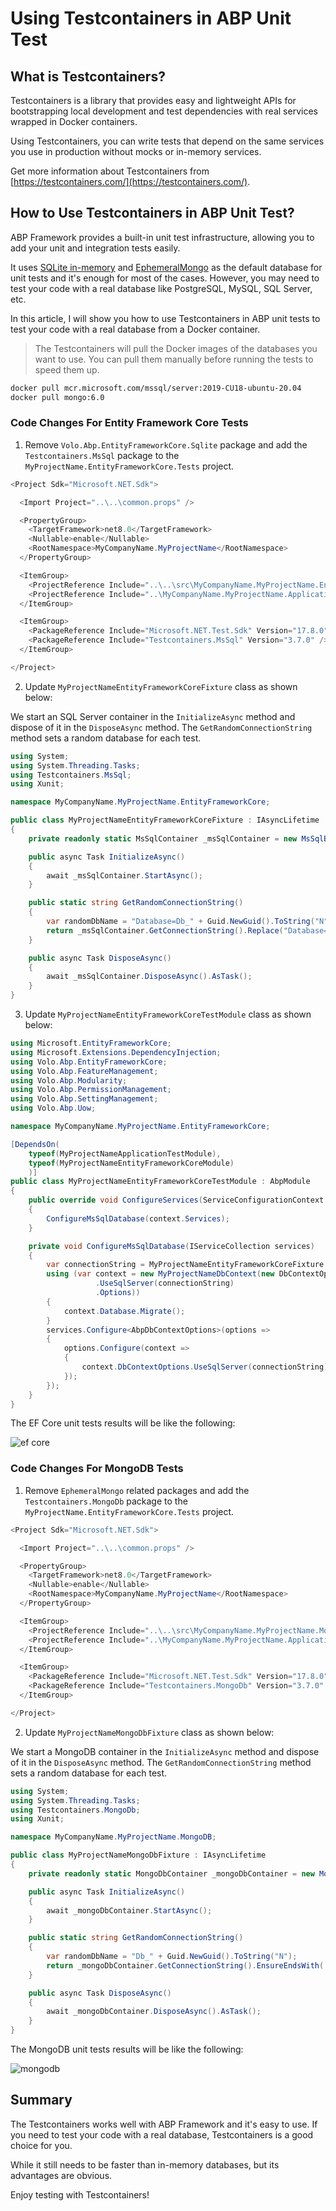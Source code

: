 # Using Testcontainers in ABP Unit Test

## What is Testcontainers?

Testcontainers is a library that provides easy and lightweight APIs for bootstrapping local development and test dependencies with real services wrapped in Docker containers. 

Using Testcontainers, you can write tests that depend on the same services you use in production without mocks or in-memory services.

Get more information about Testcontainers from [https://testcontainers.com/](https://testcontainers.com/).

## How to Use Testcontainers in ABP Unit Test?

ABP Framework provides a built-in unit test infrastructure, allowing you to add your unit and integration tests easily.

It uses [SQLite in-memory](https://learn.microsoft.com/en-us/ef/core/testing/testing-without-the-database#sqlite-in-memory) and [EphemeralMongo](https://github.com/asimmon/ephemeral-mongo)  as the default database for unit tests and it's enough for most of the cases. However, you may need to test your code with a real database like PostgreSQL, MySQL, SQL Server, etc.

In this article, I will show you how to use Testcontainers in ABP unit tests to test your code with a real database from a Docker container.

> The Testcontainers will pull the Docker images of the databases you want to use. You can pull them manually before running the tests to speed them up.

```bash
docker pull mcr.microsoft.com/mssql/server:2019-CU18-ubuntu-20.04
docker pull mongo:6.0
```

### Code Changes For Entity Framework Core Tests

1. Remove `Volo.Abp.EntityFrameworkCore.Sqlite` package and add the `Testcontainers.MsSql` package to the `MyProjectName.EntityFrameworkCore.Tests` project.

```csharp
<Project Sdk="Microsoft.NET.Sdk">

  <Import Project="..\..\common.props" />

  <PropertyGroup>
    <TargetFramework>net8.0</TargetFramework>
    <Nullable>enable</Nullable>
    <RootNamespace>MyCompanyName.MyProjectName</RootNamespace>
  </PropertyGroup>

  <ItemGroup>
    <ProjectReference Include="..\..\src\MyCompanyName.MyProjectName.EntityFrameworkCore\MyCompanyName.MyProjectName.EntityFrameworkCore.csproj" />
    <ProjectReference Include="..\MyCompanyName.MyProjectName.Application.Tests\MyCompanyName.MyProjectName.Application.Tests.csproj" />
  </ItemGroup>

  <ItemGroup>
    <PackageReference Include="Microsoft.NET.Test.Sdk" Version="17.8.0" />
    <PackageReference Include="Testcontainers.MsSql" Version="3.7.0" />
  </ItemGroup>

</Project>
```

2. Update `MyProjectNameEntityFrameworkCoreFixture` class as shown below:

We start an SQL Server container in the `InitializeAsync` method and dispose of it in the `DisposeAsync` method. The `GetRandomConnectionString` method sets a random database for each test.

```csharp
using System;
using System.Threading.Tasks;
using Testcontainers.MsSql;
using Xunit;

namespace MyCompanyName.MyProjectName.EntityFrameworkCore;

public class MyProjectNameEntityFrameworkCoreFixture : IAsyncLifetime
{
    private readonly static MsSqlContainer _msSqlContainer = new MsSqlBuilder().Build();

    public async Task InitializeAsync()
    {
        await _msSqlContainer.StartAsync();
    }

    public static string GetRandomConnectionString()
    {
        var randomDbName = "Database=Db_" + Guid.NewGuid().ToString("N");
        return _msSqlContainer.GetConnectionString().Replace("Database=master", randomDbName, StringComparison.OrdinalIgnoreCase);
    }

    public async Task DisposeAsync()
    {
        await _msSqlContainer.DisposeAsync().AsTask();
    }
}
```

3. Update `MyProjectNameEntityFrameworkCoreTestModule` class as shown below:

```csharp
using Microsoft.EntityFrameworkCore;
using Microsoft.Extensions.DependencyInjection;
using Volo.Abp.EntityFrameworkCore;
using Volo.Abp.FeatureManagement;
using Volo.Abp.Modularity;
using Volo.Abp.PermissionManagement;
using Volo.Abp.SettingManagement;
using Volo.Abp.Uow;

namespace MyCompanyName.MyProjectName.EntityFrameworkCore;

[DependsOn(
    typeof(MyProjectNameApplicationTestModule),
    typeof(MyProjectNameEntityFrameworkCoreModule)
    )]
public class MyProjectNameEntityFrameworkCoreTestModule : AbpModule
{
    public override void ConfigureServices(ServiceConfigurationContext context)
    {
        ConfigureMsSqlDatabase(context.Services);
    }

    private void ConfigureMsSqlDatabase(IServiceCollection services)
    {
        var connectionString = MyProjectNameEntityFrameworkCoreFixture.GetRandomConnectionString();
        using (var context = new MyProjectNameDbContext(new DbContextOptionsBuilder<MyProjectNameDbContext>()
                   .UseSqlServer(connectionString)
                   .Options))
        {
            context.Database.Migrate();
        }
        services.Configure<AbpDbContextOptions>(options =>
        {
            options.Configure(context =>
            {
                context.DbContextOptions.UseSqlServer(connectionString);
            });
        });
    }
}
```

The EF Core unit tests results will be like the following:

![ef core](efcore.png)

### Code Changes For MongoDB Tests

1. Remove `EphemeralMongo` related packages and add the `Testcontainers.MongoDb` package to the `MyProjectName.EntityFrameworkCore.Tests` project.

```csharp
<Project Sdk="Microsoft.NET.Sdk">

  <Import Project="..\..\common.props" />

  <PropertyGroup>
    <TargetFramework>net8.0</TargetFramework>
    <Nullable>enable</Nullable>
    <RootNamespace>MyCompanyName.MyProjectName</RootNamespace>
  </PropertyGroup>

  <ItemGroup>
    <ProjectReference Include="..\..\src\MyCompanyName.MyProjectName.MongoDB\MyCompanyName.MyProjectName.MongoDB.csproj" />
    <ProjectReference Include="..\MyCompanyName.MyProjectName.Application.Tests\MyCompanyName.MyProjectName.Application.Tests.csproj" />
  </ItemGroup>

  <ItemGroup>
    <PackageReference Include="Microsoft.NET.Test.Sdk" Version="17.8.0" />
    <PackageReference Include="Testcontainers.MongoDb" Version="3.7.0" />
  </ItemGroup>

</Project>
```

2. Update `MyProjectNameMongoDbFixture` class as shown below:

We start a MongoDB container in the `InitializeAsync` method and dispose of it in the `DisposeAsync` method. The `GetRandomConnectionString` method sets a random database for each test.

```csharp
using System;
using System.Threading.Tasks;
using Testcontainers.MongoDb;
using Xunit;

namespace MyCompanyName.MyProjectName.MongoDB;

public class MyProjectNameMongoDbFixture : IAsyncLifetime
{
    private readonly static MongoDbContainer _mongoDbContainer = new MongoDbBuilder().WithCommand().Build();

    public async Task InitializeAsync()
    {
        await _mongoDbContainer.StartAsync();
    }

    public static string GetRandomConnectionString()
    {
        var randomDbName = "Db_" + Guid.NewGuid().ToString("N");
        return _mongoDbContainer.GetConnectionString().EnsureEndsWith('/') + randomDbName + "?authSource=admin";
    }

    public async Task DisposeAsync()
    {
        await _mongoDbContainer.DisposeAsync().AsTask();
    }
}
```

The MongoDB unit tests results will be like the following:

![mongodb](mongodb.png)

## Summary

The Testcontainers works well with ABP Framework and it's easy to use. If you need to test your code with a real database, Testcontainers is a good choice for you. 

While it still needs to be faster than in-memory databases, but its advantages are obvious.

Enjoy testing with Testcontainers!

